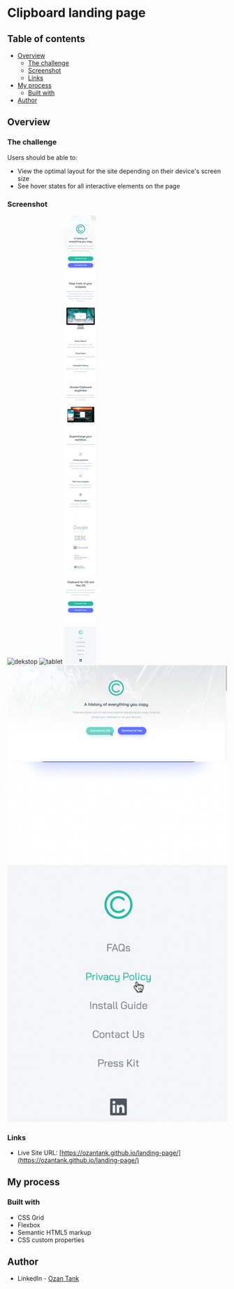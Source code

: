 # Clipboard landing page

## Table of contents

- [Overview](#overview)
  - [The challenge](#the-challenge)
  - [Screenshot](#screenshot)
  - [Links](#links)
- [My process](#my-process)
  - [Built with](#built-with)
- [Author](#author)

## Overview

### The challenge

Users should be able to:

- View the optimal layout for the site depending on their device's screen size
- See hover states for all interactive elements on the page

### Screenshot

![dekstop](images/desktop.png)
![tablet](images/tablet.png)
![mobile](images/mobile.png)
![as1](images/as1.png)
![as2](images/as2.png)

### Links

- Live Site URL: [https://ozantank.github.io/landing-page/](https://ozantank.github.io/landing-page/)

## My process

### Built with

- CSS Grid
- Flexbox
- Semantic HTML5 markup
- CSS custom properties

## Author

- LinkedIn - [Ozan Tank](https://www.linkedin.com/in/ozantank/)
